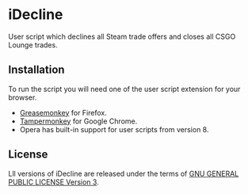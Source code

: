 # iDecline

User script which declines all Steam trade offers and closes all CSGO Lounge trades.

## Installation
To run the script you will need one of the user script extension for your browser.
* [Greasemonkey](https://addons.mozilla.org/en-US/firefox/addon/greasemonkey/) for Firefox.
* [Tampermonkey](https://chrome.google.com/webstore/detail/tampermonkey/dhdgffkkebhmkfjojejmpbldmpobfkfo) for Google Chrome.
* Opera has built-in support for user scripts from version 8.

## License
Lll versions of iDecline are released under the terms of [GNU GENERAL PUBLIC LICENSE Version 3](./LICENSE).
